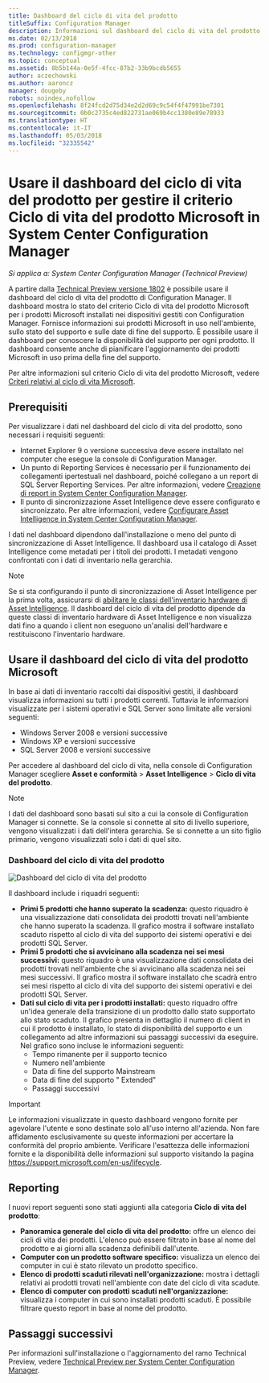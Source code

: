 ```yaml
---
title: Dashboard del ciclo di vita del prodotto
titleSuffix: Configuration Manager
description: Informazioni sul dashboard del ciclo di vita del prodotto in System Center Configuration Manager.
ms.date: 02/13/2018
ms.prod: configuration-manager
ms.technology: configmgr-other
ms.topic: conceptual
ms.assetid: 8b5b144a-0e5f-4fcc-87b2-33b9bcdb5655
author: aczechowski
ms.author: aaroncz
manager: dougeby
robots: noindex,nofollow
ms.openlocfilehash: 8f24fcd2d75d34e2d2d69c9c54f4f47991be7301
ms.sourcegitcommit: 0b0c2735c4ed822731ae069b4cc1380e89e78933
ms.translationtype: HT
ms.contentlocale: it-IT
ms.lasthandoff: 05/03/2018
ms.locfileid: "32335542"
---
```

# <a name="use-the-product-lifecycle-dashboard-to-manage-microsoft-lifecycle-policy-in-system-center-configuration-manager"></a>Usare il dashboard del ciclo di vita del prodotto per gestire il criterio Ciclo di vita del prodotto Microsoft in System Center Configuration Manager

*Si applica a: System Center Configuration Manager (Technical Preview)*

A partire dalla [Technical Preview versione 1802](/sccm/core/get-started/capabilities-in-technical-preview-1802) è possibile usare il dashboard del ciclo di vita del prodotto di Configuration Manager. Il dashboard mostra lo stato del criterio Ciclo di vita del prodotto Microsoft per i prodotti Microsoft installati nei dispositivi gestiti con Configuration Manager. Fornisce informazioni sui prodotti Microsoft in uso nell'ambiente, sullo stato del supporto e sulle date di fine del supporto. È possibile usare il dashboard per conoscere la disponibilità del supporto per ogni prodotto. Il dashboard consente anche di pianificare l'aggiornamento dei prodotti Microsoft in uso prima della fine del supporto.  

Per altre informazioni sul criterio Ciclo di vita del prodotto Microsoft, vedere [Criteri relativi al ciclo di vita Microsoft](https://support.microsoft.com/en-us/lifecycle).

## <a name="prerequisites"></a>Prerequisiti 

 Per visualizzare i dati nel dashboard del ciclo di vita del prodotto, sono necessari i requisiti seguenti: 
- Internet Explorer 9 o versione successiva deve essere installato nel computer che esegue la console di Configuration Manager. 
- Un punto di Reporting Services è necessario per il funzionamento dei collegamenti ipertestuali nel dashboard, poiché collegano a un report di SQL Server Reporting Services. Per altre informazioni, vedere [Creazione di report in System Center Configuration Manager](/sccm/core/servers/manage/reporting). 
- Il punto di sincronizzazione Asset Intelligence deve essere configurato e sincronizzato. Per altre informazioni, vedere [Configurare Asset Intelligence in System Center Configuration Manager](/sccm/core/clients/manage/asset-intelligence/configuring-asset-intelligence).

I dati nel dashboard dipendono dall'installazione o meno del punto di sincronizzazione di Asset Intelligence. Il dashboard usa il catalogo di Asset Intelligence come metadati per i titoli dei prodotti. I metadati vengono confrontati con i dati di inventario nella gerarchia. 

>[!NOTE]
>Se si sta configurando il punto di sincronizzazione di Asset Intelligence per la prima volta, assicurarsi di [abilitare le classi dell'inventario hardware di Asset Intelligence](/sccm/core/clients/manage/asset-intelligence/configuring-asset-intelligence#BKMK_EnableAssetIntelligence). Il dashboard del ciclo di vita del prodotto dipende da queste classi di inventario hardware di Asset Intelligence e non visualizza dati fino a quando i client non eseguono un'analisi dell'hardware e restituiscono l'inventario hardware.  

## <a name="use-the-microsoft-product-lifecycle-dashboard"></a>Usare il dashboard del ciclo di vita del prodotto Microsoft

In base ai dati di inventario raccolti dai dispositivi gestiti, il dashboard visualizza informazioni su tutti i prodotti correnti. Tuttavia le informazioni visualizzate per i sistemi operativi e SQL Server sono limitate alle versioni seguenti:

- Windows Server 2008 e versioni successive
- Windows XP e versioni successive
- SQL Server 2008 e versioni successive

Per accedere al dashboard del ciclo di vita, nella console di Configuration Manager scegliere **Asset e conformità** > **Asset Intelligence** > **Ciclo di vita del prodotto**.

>[!NOTE]
>I dati del dashboard sono basati sul sito a cui la console di Configuration Manager si connette. Se la console si connette al sito di livello superiore, vengono visualizzati i dati dell'intera gerarchia. Se si connette a un sito figlio primario, vengono visualizzati solo i dati di quel sito.

### <a name="product-lifecycle-dashboard"></a>Dashboard del ciclo di vita del prodotto

![Dashboard del ciclo di vita del prodotto](/sccm/core/clients/manage/asset-intelligence/media/product-lifecycle-dashboard.png)

Il dashboard include i riquadri seguenti: 
- **Primi 5 prodotti che hanno superato la scadenza:** questo riquadro è una visualizzazione dati consolidata dei prodotti trovati nell'ambiente che hanno superato la scadenza. Il grafico mostra il software installato scaduto rispetto al ciclo di vita del supporto dei sistemi operativi e dei prodotti SQL Server.  
- **Primi 5 prodotti che si avvicinano alla scadenza nei sei mesi successivi:** questo riquadro è una visualizzazione dati consolidata dei prodotti trovati nell'ambiente che si avvicinano alla scadenza nei sei mesi successivi. Il grafico mostra il software installato che scadrà entro sei mesi rispetto al ciclo di vita del supporto dei sistemi operativi e dei prodotti SQL Server.
- **Dati sul ciclo di vita per i prodotti installati:** questo riquadro offre un'idea generale della transizione di un prodotto dallo stato supportato allo stato scaduto. Il grafico presenta in dettaglio il numero di client in cui il prodotto è installato, lo stato di disponibilità del supporto e un collegamento ad altre informazioni sui passaggi successivi da eseguire. Nel grafico sono incluse le informazioni seguenti:     
    - Tempo rimanente per il supporto tecnico
    - Numero nell'ambiente 
    - Data di fine del supporto Mainstream
    - Data di fine del supporto " Extended"
    - Passaggi successivi 

>[!IMPORTANT]
>Le informazioni visualizzate in questo dashboard vengono fornite per agevolare l'utente e sono destinate solo all'uso interno all'azienda. Non fare affidamento esclusivamente su queste informazioni per accertare la conformità del proprio ambiente. Verificare l'esattezza delle informazioni fornite e la disponibilità delle informazioni sul supporto visitando la pagina https://support.microsoft.com/en-us/lifecycle.

## <a name="reporting"></a>Reporting
I nuovi report seguenti sono stati aggiunti alla categoria **Ciclo di vita del prodotto**:
- **Panoramica generale del ciclo di vita del prodotto:** offre un elenco dei cicli di vita dei prodotti. L'elenco può essere filtrato in base al nome del prodotto e ai giorni alla scadenza definibili dall'utente. 
- **Computer con un prodotto software specifico:** visualizza un elenco dei computer in cui è stato rilevato un prodotto specifico.
- **Elenco di prodotti scaduti rilevati nell'organizzazione:** mostra i dettagli relativi ai prodotti trovati nell'ambiente con date del ciclo di vita scadute. 
- **Elenco di computer con prodotti scaduti nell'organizzazione:** visualizza i computer in cui sono installati prodotti scaduti. È possibile filtrare questo report in base al nome del prodotto.

## <a name="next-steps"></a>Passaggi successivi
Per informazioni sull'installazione o l'aggiornamento del ramo Technical Preview, vedere [Technical Preview per System Center Configuration Manager](/sccm/core/get-started/technical-preview).  

